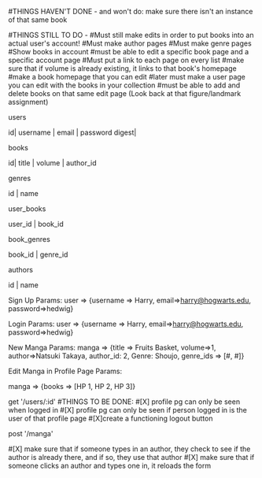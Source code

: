 #THINGS HAVEN'T DONE - and won't do: make sure there isn't an instance of that same book

#THINGS STILL TO DO -
#Must still make edits in order to put books into an actual user's account!
#Must make author pages
#Must make genre pages
#Show books in account
#must be able to edit a specific book page and a specific account page
#Must put a link to each page on every list
#make sure that if volume is already existing, it links to that book's homepage
#make a book homepage that you can edit
#later must make a user page you can edit with the books in your collection
#must be able to add and delete books on that same edit page (Look back at that figure/landmark assignment)

users

id| username | email | password digest|

books

id| title | volume | author_id

genres

id | name

user_books

user_id | book_id

book_genres

book_id | genre_id

authors

id | name

Sign Up Params:
user => {username => Harry, email=>harry@hogwarts.edu, password=>hedwig}

Login Params:
user => {username => Harry, email=>harry@hogwarts.edu, password=>hedwig}

New Manga Params:
manga => {title => Fruits Basket, volume=>1, author=>Natsuki Takaya, author_id: 2, Genre: Shoujo, genre_ids => [#, #]}

Edit Manga in Profile Page Params:

manga => {books => [HP 1, HP 2, HP 3]}

get '/users/:id'
  #THINGS TO BE DONE:
  #[X] profile pg can only be seen when logged in
  #[X] profile pg can only be seen if person logged in is the user of that profile page
  #[X]create a functioning logout button

post '/manga'

  #[X] make sure that if someone types in an author, they check to see if the author is already there, and if so, they use that author
  #[X] make sure that if someone clicks an author and types one in, it reloads the form
